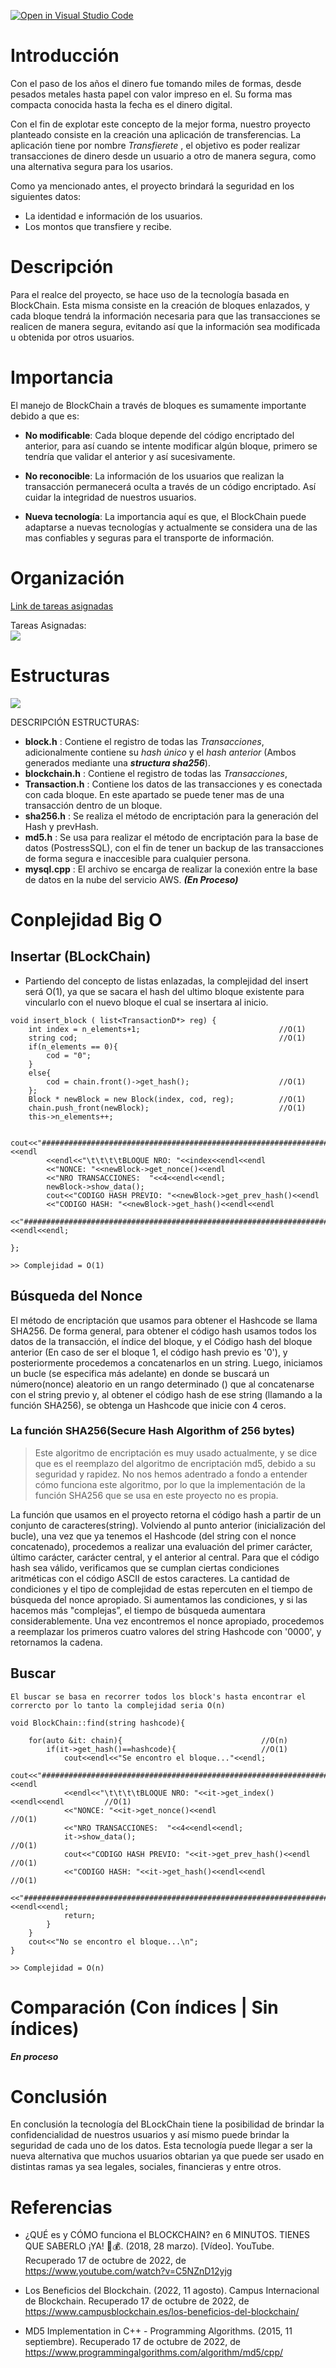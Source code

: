 [![Open in Visual Studio Code](https://classroom.github.com/assets/open-in-vscode-c66648af7eb3fe8bc4f294546bfd86ef473780cde1dea487d3c4ff354943c9ae.svg)](https://classroom.github.com/online_ide?assignment_repo_id=8855166&assignment_repo_type=AssignmentRepo)


# Introducción  
Con el paso de los años el dinero fue tomando miles de formas, desde pesados metales hasta papel con valor impreso en el. Su forma mas compacta conocida hasta la fecha es el dinero digital.

 Con el fin de explotar este concepto de la mejor forma, nuestro proyecto planteado consiste en la creación una aplicación de transferencias. La aplicación tiene por nombre *Transfierete* , el objetivo es poder realizar transacciones de dinero desde un usuario a otro de manera segura, como una alternativa segura para los usarios.  

Como ya mencionado antes, el proyecto brindará la seguridad en los siguientes datos:  

- La identidad e información de los usuarios.  
- Los montos que transfiere y recibe.


# Descripción  
Para el realce del proyecto, se hace uso de la tecnología basada en BlockChain. Esta misma consiste en la creación de bloques enlazados, y cada bloque tendrá la información necesaria para que las transacciones se realicen de manera segura, evitando así que la información sea modificada u obtenida por otros usuarios.

# Importancia  
El manejo de BlockChain a través de bloques es sumamente importante debido a que es:

 - **No modificable**: Cada bloque depende del código encriptado del anterior, para así cuando se intente modificar algún bloque, primero se tendría que validar el anterior y así sucesivamente.
 
 - **No reconocible**: La información de los usuarios que realizan la transacción permanecerá oculta a través de un código encriptado. Así cuidar la integridad de nuestros usuarios.

 - **Nueva tecnología**: La importancia aquí es que, el BlockChain puede adaptarse a nuevas tecnologías y actualmente se considera una de las mas confiables y seguras para el transporte de información.  

# Organización  
[Link de tareas asignadas](https://github.com/orgs/utec-aed-2022-2/projects/13)

Tareas Asignadas:  
![](tareas.JPG)

# Estructuras  

![](estructura.jpeg)

DESCRIPCIÓN ESTRUCTURAS:  

- **block.h** : Contiene el registro de todas las *Transacciones*, adicionalmente contiene su *hash único* y el *hash anterior* (Ambos generados mediante una _**structura sha256**_).  
- **blockchain.h** : Contiene el registro de todas las *Transacciones*,
- **Transaction.h** : Contiene los datos de las transacciones y es conectada con cada bloque. En este apartado se puede tener mas de una transacción dentro de un bloque. 
- **sha256.h** : Se realiza el método de encriptación para la generación del Hash y prevHash.
- **md5.h** : Se usa para realizar el método de encriptación para la base de datos (PostressSQL), con el fin de tener un backup de las transacciones de forma segura e inaccesible para cualquier persona.  
- **mysql.cpp** : El archivo se encarga de realizar la conexión entre la base de datos en la nube del servicio AWS. _**(En Proceso)**_

# Conplejidad Big O  

## Insertar (BLockChain)

- Partiendo del concepto de listas enlazadas, la complejidad del insert será 
O(1), ya que se sacara el hash del ultimo bloque existente para vincularlo con el nuevo bloque el cual se insertara al inicio.
```
void insert_block ( list<TransactionD*> reg) {   
    int index = n_elements+1;                               //O(1)
    string cod;                                             //O(1)
    if(n_elements == 0){
        cod = "0";
    }
    else{
        cod = chain.front()->get_hash();                    //O(1)
    };
    Block * newBlock = new Block(index, cod, reg);          //O(1)
    chain.push_front(newBlock);                             //O(1)
    this->n_elements++;
    
    cout<<"######################################################################################"<<endl
        <<endl<<"\t\t\t\tBLOQUE NRO: "<<index<<endl<<endl
        <<"NONCE: "<<newBlock->get_nonce()<<endl
        <<"NRO TRANSACCIONES:  "<<4<<endl<<endl; 
        newBlock->show_data();
        cout<<"CODIGO HASH PREVIO: "<<newBlock->get_prev_hash()<<endl
        <<"CODIGO HASH: "<<newBlock->get_hash()<<endl<<endl
        <<"######################################################################################"<<endl<<endl;
        
};

>> Complejidad = O(1)
```
## Búsqueda del Nonce

El método de encriptación que usamos para obtener el Hashcode se llama SHA256.
De forma general, para obtener el código hash usamos todos los datos de la transacción, el índice del bloque, y el Código hash del bloque anterior (En caso de ser el bloque 1, el código hash previo es '0'), y posteriormente procedemos a concatenarlos en un string. Luego, iniciamos un bucle (se especifica más adelante) en donde se buscará un número(nonce) aleatorio en un rango determinado () que al concatenarse con el string previo y, al obtener el código hash de ese string (llamando a la función SHA256), se obtenga un Hashcode que inicie con 4 ceros.  

### La función SHA256(Secure Hash Algorithm of 256 bytes)

> Este algoritmo de encriptación es muy usado actualmente, y se dice que es el reemplazo del algoritmo de encriptación md5, debido a su seguridad y rapidez. No nos hemos adentrado a fondo a entender cómo funciona este algoritmo, por lo que la implementación de la función SHA256 que se usa en este proyecto no es propia. 

La función que usamos en el proyecto retorna el código hash a partir de un conjunto de caracteres(string). Volviendo al punto anterior (inicialización del bucle), una vez que ya tenemos el Hashcode (del string con el nonce concatenado), procedemos a realizar una evaluación del primer carácter, último carácter, carácter central, y el anterior al central. Para que el código hash sea válido, verificamos que se cumplan ciertas condiciones aritméticas con el código ASCII de estos caracteres. La cantidad de condiciones y el tipo de complejidad de estas repercuten en el tiempo de búsqueda del nonce apropiado. Si aumentamos las condiciones, y si las hacemos más "complejas”, el tiempo de búsqueda aumentara considerablemente.
Una vez encontremos el nonce apropiado, procedemos a reemplazar los primeros cuatro valores del string Hashcode con '0000', y retornamos la cadena.

## Buscar  
```
El buscar se basa en recorrer todos los block's hasta encontrar el corrercto por lo tanto la complejidad seria O(n)

void BlockChain::find(string hashcode){

    for(auto &it: chain){                               //O(n)
        if(it->get_hash()==hashcode){                   //O(1)
            cout<<endl<<"Se encontro el bloque..."<<endl;
            cout<<"######################################################################################"<<endl
            <<endl<<"\t\t\t\tBLOQUE NRO: "<<it->get_index()<<endl<<endl         //O(1)
            <<"NONCE: "<<it->get_nonce()<<endl                                  //O(1)
            <<"NRO TRANSACCIONES:  "<<4<<endl<<endl; 
            it->show_data();                                                    //O(1)
            cout<<"CODIGO HASH PREVIO: "<<it->get_prev_hash()<<endl             //O(1)
            <<"CODIGO HASH: "<<it->get_hash()<<endl<<endl                       //O(1)
            <<"######################################################################################"<<endl<<endl;
            return;
        } 
    }
    cout<<"No se encontro el bloque...\n";
}

>> Complejidad = O(n)

```  

# Comparación (Con índices | Sin índices)  
_**En proceso**_  

# Conclusión
En conclusión la tecnología del BLockChain tiene la posibilidad de brindar la confidencialidad de nuestros usuarios y así mismo puede brindar la seguridad de cada uno de los datos. Esta tecnología puede llegar a ser la nueva alternativa que muchos usuarios obtarian ya que puede ser usado en distintas ramas ya sea legales, sociales, financieras y entre otros. 


# Referencias  

- ¿QUÉ es y CÓMO funciona el BLOCKCHAIN? en 6 MINUTOS. TIENES QUE SABERLO ¡YA! 📖💰. (2018, 28 marzo). [Vídeo]. YouTube. Recuperado 17 de octubre de 2022, de https://www.youtube.com/watch?v=C5NZnD12yjg  

- Los Beneficios del Blockchain. (2022, 11 agosto). Campus Internacional de Blockchain. Recuperado 17 de octubre de 2022, de https://www.campusblockchain.es/los-beneficios-del-blockchain/  

- MD5 Implementation in C++ - Programming Algorithms. (2015, 11 septiembre). Recuperado 17 de octubre de 2022, de https://www.programmingalgorithms.com/algorithm/md5/cpp/  
